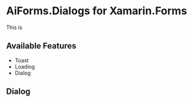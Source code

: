 # AiForms.Dialogs for  Xamarin.Forms

This is 

## Available Features

* Toast
* Loading
* Dialog

## Dialog


